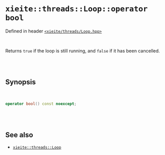 # `xieite::threads::Loop::operator bool`
Defined in header [`<xieite/threads/Loop.hpp>`](https://github.com/Eczbek/xieite/tree/main/include/xieite/threads/Loop.hpp)

<br/>

Returns `true` if the loop is still running, and `false` if it has been cancelled.

<br/><br/>

## Synopsis

<br/>

```cpp
operator bool() const noexcept;
```

<br/><br/>

## See also
- [`xieite::threads::Loop`](https://github.com/Eczbek/xieite/tree/main/docs/threads/Loop.md)
